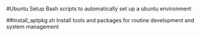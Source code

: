 #Ubuntu Setup
Bash scripts to automatically set up a ubuntu environment

##install\_aptpkg.sh
Install tools and packages for routine development and system management
